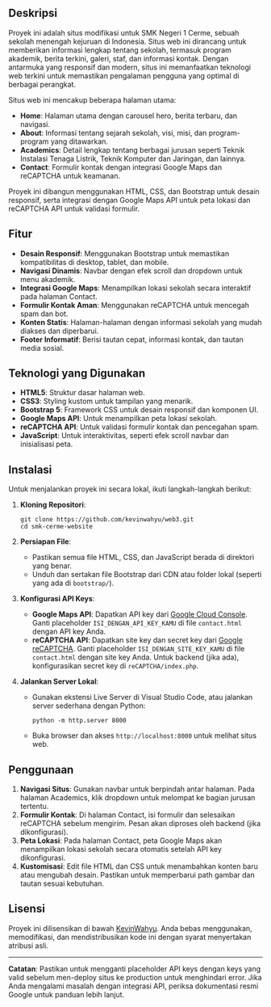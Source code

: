 ## Deskripsi

Proyek ini adalah situs modifikasi untuk SMK Negeri 1 Cerme, sebuah sekolah menengah kejuruan di Indonesia. Situs web ini dirancang untuk memberikan informasi lengkap tentang sekolah, termasuk program akademik, berita terkini, galeri, staf, dan informasi kontak. Dengan antarmuka yang responsif dan modern, situs ini memanfaatkan teknologi web terkini untuk memastikan pengalaman pengguna yang optimal di berbagai perangkat.

Situs web ini mencakup beberapa halaman utama:

- **Home**: Halaman utama dengan carousel hero, berita terbaru, dan navigasi.
- **About**: Informasi tentang sejarah sekolah, visi, misi, dan program-program yang ditawarkan.
- **Academics**: Detail lengkap tentang berbagai jurusan seperti Teknik Instalasi Tenaga Listrik, Teknik Komputer dan Jaringan, dan lainnya.
- **Contact**: Formulir kontak dengan integrasi Google Maps dan reCAPTCHA untuk keamanan.

Proyek ini dibangun menggunakan HTML, CSS, dan Bootstrap untuk desain responsif, serta integrasi dengan Google Maps API untuk peta lokasi dan reCAPTCHA API untuk validasi formulir.

## Fitur

- **Desain Responsif**: Menggunakan Bootstrap untuk memastikan kompatibilitas di desktop, tablet, dan mobile.
- **Navigasi Dinamis**: Navbar dengan efek scroll dan dropdown untuk menu akademik.
- **Integrasi Google Maps**: Menampilkan lokasi sekolah secara interaktif pada halaman Contact.
- **Formulir Kontak Aman**: Menggunakan reCAPTCHA untuk mencegah spam dan bot.
- **Konten Statis**: Halaman-halaman dengan informasi sekolah yang mudah diakses dan diperbarui.
- **Footer Informatif**: Berisi tautan cepat, informasi kontak, dan tautan media sosial.

## Teknologi yang Digunakan

- **HTML5**: Struktur dasar halaman web.
- **CSS3**: Styling kustom untuk tampilan yang menarik.
- **Bootstrap 5**: Framework CSS untuk desain responsif dan komponen UI.
- **Google Maps API**: Untuk menampilkan peta lokasi sekolah.
- **reCAPTCHA API**: Untuk validasi formulir kontak dan pencegahan spam.
- **JavaScript**: Untuk interaktivitas, seperti efek scroll navbar dan inisialisasi peta.

## Instalasi

Untuk menjalankan proyek ini secara lokal, ikuti langkah-langkah berikut:

1. **Kloning Repositori**:

   ```
   git clone https://github.com/kevinwahyu/web3.git
   cd smk-cerme-website
   ```

2. **Persiapan File**:

   - Pastikan semua file HTML, CSS, dan JavaScript berada di direktori yang benar.
   - Unduh dan sertakan file Bootstrap dari CDN atau folder lokal (seperti yang ada di `bootstrap/`).

3. **Konfigurasi API Keys**:

   - **Google Maps API**: Dapatkan API key dari [Google Cloud Console](https://console.cloud.google.com/). Ganti placeholder `ISI_DENGAN_API_KEY_KAMU` di file `contact.html` dengan API key Anda.
   - **reCAPTCHA API**: Dapatkan site key dan secret key dari [Google reCAPTCHA](https://www.google.com/recaptcha/admin). Ganti placeholder `ISI_DENGAN_SITE_KEY_KAMU` di file `contact.html` dengan site key Anda. Untuk backend (jika ada), konfigurasikan secret key di `reCAPTCHA/index.php`.

4. **Jalankan Server Lokal**:
   - Gunakan ekstensi Live Server di Visual Studio Code, atau jalankan server sederhana dengan Python:
     ```
     python -m http.server 8000
     ```
   - Buka browser dan akses `http://localhost:8000` untuk melihat situs web.

## Penggunaan

1. **Navigasi Situs**: Gunakan navbar untuk berpindah antar halaman. Pada halaman Academics, klik dropdown untuk melompat ke bagian jurusan tertentu.
2. **Formulir Kontak**: Di halaman Contact, isi formulir dan selesaikan reCAPTCHA sebelum mengirim. Pesan akan diproses oleh backend (jika dikonfigurasi).
3. **Peta Lokasi**: Pada halaman Contact, peta Google Maps akan menampilkan lokasi sekolah secara otomatis setelah API key dikonfigurasi.
4. **Kustomisasi**: Edit file HTML dan CSS untuk menambahkan konten baru atau mengubah desain. Pastikan untuk memperbarui path gambar dan tautan sesuai kebutuhan.

## Lisensi

Proyek ini dilisensikan di bawah [KevinWahyu](LICENSE). Anda bebas menggunakan, memodifikasi, dan mendistribusikan kode ini dengan syarat menyertakan atribusi asli.

---

**Catatan**: Pastikan untuk mengganti placeholder API keys dengan keys yang valid sebelum men-deploy situs ke production untuk menghindari error. Jika Anda mengalami masalah dengan integrasi API, periksa dokumentasi resmi Google untuk panduan lebih lanjut.
